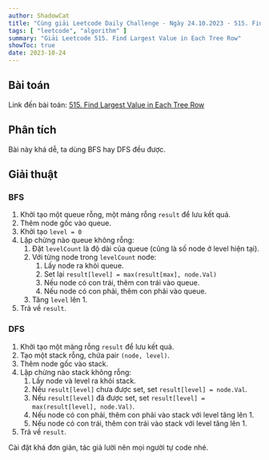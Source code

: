 ```yaml
---
author: ShadowCat
title: "Cùng giải Leetcode Daily Challenge - Ngày 24.10.2023 - 515. Find Largest Value in Each Tree Row"
tags: [ "leetcode", "algorithm" ]
summary: "Giải Leetcode 515. Find Largest Value in Each Tree Row"
showToc: true
date: 2023-10-24
---
```


## Bài toán

Link đến bài toán: [515. Find Largest Value in Each Tree Row](https://leetcode.com/problems/find-largest-value-in-each-tree-row)

## Phân tích

Bài này khá dễ, ta dùng BFS hay DFS đều được.

## Giải thuật

### BFS

1. Khởi tạo một queue rỗng, một mảng rỗng `result` để lưu kết quả.
2. Thêm node gốc vào queue.
3. Khởi tạo `level = 0` 
4. Lặp chừng nào queue không rỗng:
    1. Đặt `levelCount` là độ dài của queue (cũng là số node ở level hiện tại).
    2. Với từng node trong `levelCount` node:
       1. Lấy node ra khỏi queue.
       2. Set lại `result[level] = max(result[max], node.Val)`
       3. Nếu node có con trái, thêm con trái vào queue.
       4. Nếu node có con phải, thêm con phải vào queue.
    3. Tăng `level` lên 1.
5. Trả về `result`.

### DFS

1. Khởi tạo một mảng rỗng `result` để lưu kết quả.
2. Tạo một stack rỗng, chứa pair `(node, level)`.
3. Thêm node gốc vào stack.
4. Lặp chừng nào stack không rỗng:
   1. Lấy node và level ra khỏi stack.
   2. Nếu `result[level]` chưa được set, set `result[level] = node.Val`.
   3. Nếu `result[level]` đã được set, set `result[level] = max(result[level], node.Val)`.
   4. Nếu node có con phải, thêm con phải vào stack với level tăng lên 1.
   5. Nếu node có con trái, thêm con trái vào stack với level tăng lên 1.
5. Trả về `result`.

Cài đặt khá đơn giản, tác giả lười nên mọi người tự code nhé.